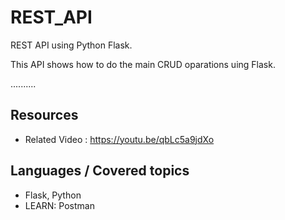 # REST_API
REST API using Python Flask.

This API shows how to do the main CRUD oparations uing Flask.

..........

## Resources
+ Related Video : https://youtu.be/qbLc5a9jdXo

## Languages / Covered topics
+ Flask, Python
+ LEARN: Postman
